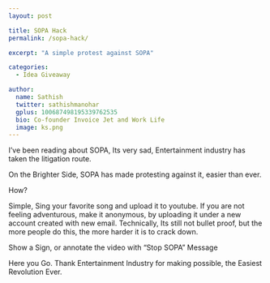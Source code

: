 ```yaml
---
layout: post

title: SOPA Hack
permalink: /sopa-hack/

excerpt: "A simple protest against SOPA"

categories:
  - Idea Giveaway

author: 
  name: Sathish
  twitter: sathishmanohar
  gplus: 100687498195339762535 
  bio: Co-founder Invoice Jet and Work Life
  image: ks.png
---
```

I&#8217;ve been reading about SOPA, Its very sad, Entertainment industry has taken the litigation route.

On the Brighter Side, SOPA has made protesting against it, easier than ever.

<!--more-->

How?

Simple, Sing your favorite song and upload it to youtube. If you are not feeling adventurous, make it anonymous, by uploading it under a new account created with new email. Technically, Its still not bullet proof, but the more people do this, the more harder it is to crack down.

Show a Sign, or annotate the video with &#8220;Stop SOPA&#8221; Message

Here you Go. Thank Entertainment Industry for making possible, the Easiest Revolution Ever.
